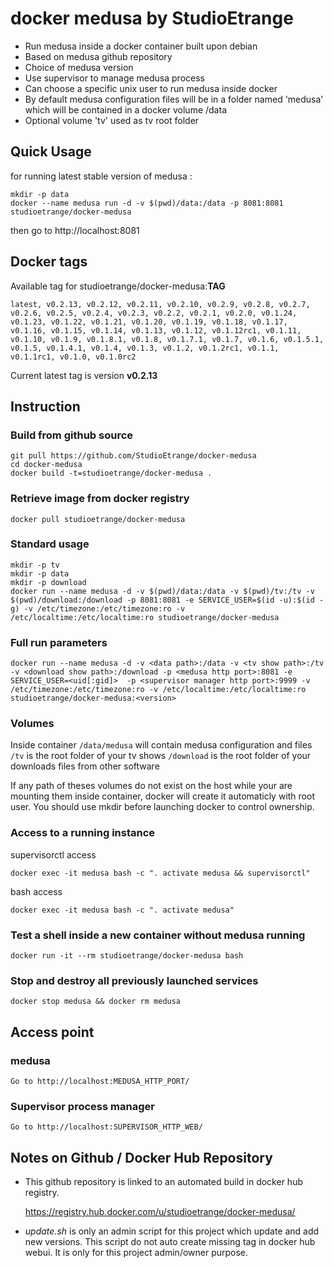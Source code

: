 # docker medusa by StudioEtrange

* Run medusa inside a docker container built upon debian
* Based on medusa github repository
* Choice of medusa version
* Use supervisor to manage medusa process
* Can choose a specific unix user to run medusa inside docker
* By default medusa configuration files will be in a folder named 'medusa' which will be contained in a docker volume /data
* Optional volume 'tv' used as tv root folder

## Quick Usage

for running latest stable version of medusa :
	
	mkdir -p data
	docker --name medusa run -d -v $(pwd)/data:/data -p 8081:8081 studioetrange/docker-medusa

then go to http://localhost:8081

## Docker tags

Available tag for studioetrange/docker-medusa:__TAG__

	latest, v0.2.13, v0.2.12, v0.2.11, v0.2.10, v0.2.9, v0.2.8, v0.2.7, v0.2.6, v0.2.5, v0.2.4, v0.2.3, v0.2.2, v0.2.1, v0.2.0, v0.1.24, v0.1.23, v0.1.22, v0.1.21, v0.1.20, v0.1.19, v0.1.18, v0.1.17, v0.1.16, v0.1.15, v0.1.14, v0.1.13, v0.1.12, v0.1.12rc1, v0.1.11, v0.1.10, v0.1.9, v0.1.8.1, v0.1.8, v0.1.7.1, v0.1.7, v0.1.6, v0.1.5.1, v0.1.5, v0.1.4.1, v0.1.4, v0.1.3, v0.1.2, v0.1.2rc1, v0.1.1, v0.1.1rc1, v0.1.0, v0.1.0rc2

Current latest tag is version __v0.2.13__

## Instruction

### Build from github source

	git pull https://github.com/StudioEtrange/docker-medusa
	cd docker-medusa
	docker build -t=studioetrange/docker-medusa .

### Retrieve image from docker registry

	docker pull studioetrange/docker-medusa

### Standard usage

	mkdir -p tv
	mkdir -p data
	mkdir -p download
	docker run --name medusa -d -v $(pwd)/data:/data -v $(pwd)/tv:/tv -v $(pwd)/download:/download -p 8081:8081 -e SERVICE_USER=$(id -u):$(id -g) -v /etc/timezone:/etc/timezone:ro -v /etc/localtime:/etc/localtime:ro studioetrange/docker-medusa

### Full run parameters

	docker run --name medusa -d -v <data path>:/data -v <tv show path>:/tv -v <download show path>:/download -p <medusa http port>:8081 -e SERVICE_USER=<uid[:gid]>  -p <supervisor manager http port>:9999 -v /etc/timezone:/etc/timezone:ro -v /etc/localtime:/etc/localtime:ro studioetrange/docker-medusa:<version>

### Volumes

Inside container
`/data/medusa` will contain medusa configuration and files
`/tv` is the root folder of your tv shows
`/download` is the root folder of your downloads files from other software

If any path of theses volumes do not exist on the host while your are mounting them inside container, docker will create it automaticly with root user. You should use mkdir before launching docker to control ownership.

### Access to a running instance

supervisorctl access

	docker exec -it medusa bash -c ". activate medusa && supervisorctl"
	
bash access

	docker exec -it medusa bash -c ". activate medusa"
 
### Test a shell inside a new container without medusa running

	docker run -it --rm studioetrange/docker-medusa bash
	
### Stop and destroy all previously launched services

	docker stop medusa && docker rm medusa

## Access point

### medusa

	Go to http://localhost:MEDUSA_HTTP_PORT/

### Supervisor process manager

	Go to http://localhost:SUPERVISOR_HTTP_WEB/

## Notes on Github / Docker Hub Repository

* This github repository is linked to an automated build in docker hub registry.

	https://registry.hub.docker.com/u/studioetrange/docker-medusa/

* _update.sh_ is only an admin script for this project which update and add new versions. This script do not auto create missing tag in docker hub webui. It is only for this project admin/owner purpose.
